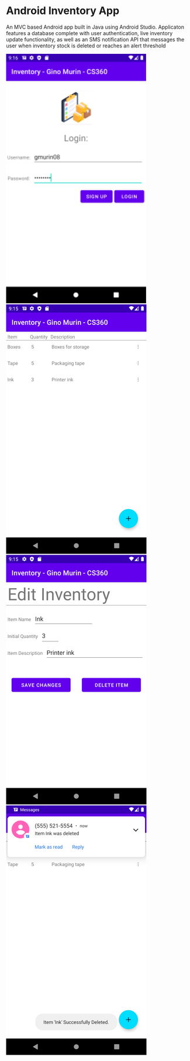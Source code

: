 # Android Inventory App
An MVC based Android app built in Java using Android Studio. Applicaton features a database complete with user authentication, live inventory update functionality, as well as
an SMS notification API that messages the user when inventory stock is deleted or reaches an alert threshold

![Login Screen](./screens/login.png)
![Inventory Screen](./screens/inventory.png)
![Edit Screen](./screens/edit_inventory.png)
![SMS Notification](./screens/notifcation_api.png)
